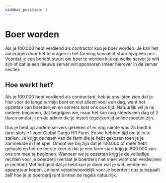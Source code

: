 ```yaml
---
sidebar_position: 4
---
```


# Boer worden

Als je 100.000 hebt verdiend als contractor kun je boer worden. Je kan het aanvragen door het te vragen in het farming kanaal of stuur hjvg een pm.
Voordat je een bericht stuurt om boer te worden kijk op welke server je wilt zijn of dat je een nieuwe server wilt sponsoren (meer hierover in de server sectie).


## Hoe werkt het?

Als je 100.000 hebt verdiend als contractant, heb je ons laten zien dat je hier voor de lange termijn bent en niet alleen voor een dag, want het opzetten van boerderijen en servers kost ons ook tijd. Natuurlijk wil je nu meteen beginnen, dat begrijpen we, maar het kan nog steeds een dag of 2 duren omdat jij en de admin die je instelt tegelijkertijd online moeten zijn.

Dus je hebt op andere servers gekeken of er nog ruimte was 25 biedt 6 farm slots +1 voor Global Cargo HR Farm. En we hebben tijd om je in te stellen. Je krijgt de naam van de farm die je hebt gekozen toen je je aanmeldde in het spel. Omdat we blij zijn dat je 100.000 of meer hebt gehaald en het de eerste keer is dat je een farm start krijg je 800.000 van ons om mee te beginnen. Wanneer we je opzetten krijg je de volledige rechten voor je boerderij (verlaat je boerderij niet meer want dan verdwijnen je rechten) Met het geld dat je hebt kun je doen wat je wilt, velden en apparatuur kopen. Je bent verantwoordelijk voor je boerderij dus je bepaalt zelf hoe je je boerderij runt binnen de regels natuurlijk.